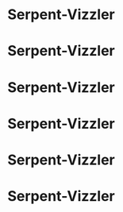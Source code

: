 # Serpent-Vizzler
# Serpent-Vizzler
# Serpent-Vizzler
# Serpent-Vizzler
# Serpent-Vizzler
# Serpent-Vizzler
